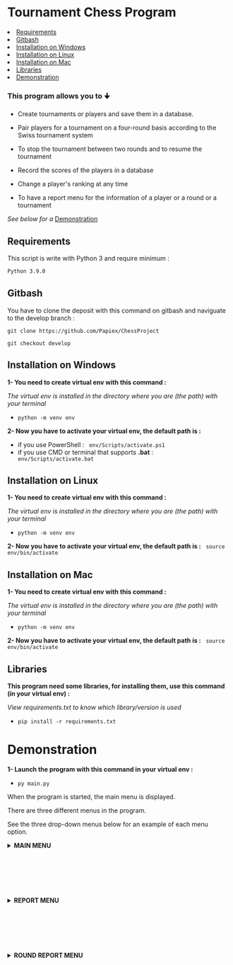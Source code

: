 # Tournament Chess Program

<li><a href="#requirements">Requirements</a></li>
<li><a href="#gitbash">Gitbash</a></li>
<li><a href="#installation-on-windows">Installation on Windows</a></li>
<li><a href="#installation-on-linux">Installation on Linux</a></li>
<li><a href="#installation-on-mac">Installation on Mac</a></li>
<li><a href="#libraries">Libraries</a></li>
<li><a href="#demonstration">Demonstration</a></li>

### This program allows you to 🠋

- Create tournaments or players and save them in a database.

- Pair players for a tournament on a four-round basis according to the Swiss tournament system

- To stop the tournament between two rounds and to resume the tournament

- Record the scores of the players in a database

- Change a player's ranking at any time

- To have a report menu for the information of a player or a round or a tournament

*See below for a* <a href="#demonstration">Demonstration</a>

## Requirements
This script is write with Python 3 and require minimum :
```bash
Python 3.9.0
```
## Gitbash
You have to clone the deposit with this command on gitbash and naviguate to the develop branch :
```
git clone https://github.com/Papiex/ChessProject
```
```
git checkout develop
```
## Installation on Windows
__1- You need to create virtual env with this command :__

*The virtual env is installed in the directory where you are (the path) with your terminal*

- ```python -m venv env```

__2- Now you have to activate your virtual env, the default path is :__
- if you use PowerShell :
``` env/Scripts/activate.ps1```
- if you use CMD or terminal that supports __.bat__ :
``` env/Scripts/activate.bat```

## Installation on Linux
__1- You need to create virtual env with this command :__

*The virtual env is installed in the directory where you are (the path) with your terminal*

- ```python -m venv env```

__2- Now you have to activate your virtual env, the default path is :__
``` source env/bin/activate```

## Installation on Mac
__1- You need to create virtual env with this command :__

*The virtual env is installed in the directory where you are (the path) with your terminal*

- ```python -m venv env```

__2- Now you have to activate your virtual env, the default path is :__
``` source env/bin/activate```

## Libraries
__This program need some libraries, for installing them, use this command (in your virtual env) :__

*View requirements.txt to know which library/version is used*

- ```pip install -r requirements.txt```

# Demonstration

__1- Launch the program with this command in your virtual env :__

- ```py main.py```

When the program is started, the main menu is displayed.

There are three different menus in the program.

See the three drop-down menus below for an example of each menu option.

<details>
  <summary><b>MAIN MENU</b></summary>

<li><a href="#1---create-a-tournament">1 - Create a tournament</a></li>
<li><a href="#add-players-to-a-tournament">Add players to a Tournament</a></li>
<li><a href="#launch-or-continue-a-tournament">Launch or continue a tournament</a></li>
<li><a href="#add-player-to-database">Add player to database</a></li>
<li><a href="#modify-player-general-score">Modify player general score</a></li>
<li><a href="#report-menu">Report menu</a></li>
<li><a href="#exit-the-program">Exit the program</a></li>

![image](https://user-images.githubusercontent.com/81369778/136022869-22b1f44c-b777-46e4-9f4b-4c334afbe9a0.png)

## 1 - Create a tournament

¤ ***THE PROGRAM WILL ASK YOU :***
- The name
- The place
- The start and end date
- The time between tour
- The description

...and will save the tournament into the database.

![image](https://user-images.githubusercontent.com/81369778/136024702-b5e2a6e7-1aeb-4160-bffc-27826356c941.png)

<li><a href="#demonstration">Click here for back to the table contents</a></li>  
  
## Add players to a Tournament

¤ ***THE PROGRAM WILL SHOW YOU ALL THE TOURNAMENTS
AND WAIT YOU CHOOSE TOURNAMENT ID FOR ADD PLAYERS 🠋***

![image](https://user-images.githubusercontent.com/81369778/136026037-f0a6370e-428d-4f8f-b940-3eaea5b41beb.png)

¤ ***NOW YOU HAVE TO SELECT 8 PLAYERS ID 🠋***

![image](https://user-images.githubusercontent.com/81369778/136026617-9a513a54-59df-4e91-abb5-3e4b91040ae1.png)

¤ ***AFTER THAT THE LIST OF SELECTED PLAYERS IS DISPLAYED 🠋***

![image](https://user-images.githubusercontent.com/81369778/136037072-357847c4-6f50-411b-bc88-3a33c729d4de.png)

<li><a href="#demonstration">Click here for back to the table contents</a></li>  
  
## Launch or continue a tournament

<li><a href="#demonstration">Click here for back to the table contents</a></li>  
  
## Add player to database

¤ ***THE PROGRAM WILL ASK YOU :***
- The first name
- The last name
- The birthday
- The genre

...and will save the player into the database.

![image](https://user-images.githubusercontent.com/81369778/136023836-f68d5432-e6f1-4aeb-8385-d900e0da2640.png)

<li><a href="#demonstration">Click here for back to the table contents</a></li>  
  
## Modify player general score

<li><a href="#demonstration">Click here for back to the table contents</a></li>  
  
## Report menu

¤ ***GO TO THE***
<a href="#report-menu">REPORT MENU</a>

<li><a href="#demonstration">Click here for back to the table contents</a></li>  
  
## Exit the program

¤ ***SIMPLY EXIT THE PROGRAM***

<li><a href="#demonstration">Click here for back to the table contents</a></li>  
  
</details>

&nbsp;

&nbsp;

&nbsp;
  
<details>
  <summary><b>REPORT MENU</b></summary>

<li><a href="#show-all-tournaments">Show all tournaments</a></li>
<li><a href="#show-all-saved-players">Show all saved players</a></li>
<li><a href="#show-players-of-specific-tournament">Show players of specific tournament</a></li>
<li><a href="#show-round-report-menu-of-specific-tournament">Show round report menu of specific tournament</a></li>
<li><a href="#back-to-the-main-menu">Back to the main menu</a></li>

![image](https://user-images.githubusercontent.com/81369778/136050952-cace051e-2370-4967-8742-f1aecd4bf530.png)

## Show all tournaments

## Show all saved players

## Show players of specific tournament

## Show round report menu of specific tournament

## Back to the main menu
 
</details>

&nbsp;

&nbsp;

&nbsp;

<details>
  <summary><b>ROUND REPORT MENU</b></summary>

  
<li><a href="#show-all-rounds-results">Show all rounds results</a></li>
<li><a href="#show-round-x-results">Show round X results</a></li>
<li><a href="#back-to-the-report-menu">Back to the report menu</a></li>

![image](https://user-images.githubusercontent.com/81369778/136052754-13420d89-8f89-463a-9d51-e2ab289c99a7.png)

## Show all rounds results

## Show round X results

## Back to the report menu
  
</details>

&nbsp;

&nbsp;

&nbsp;

&nbsp;

&nbsp;
